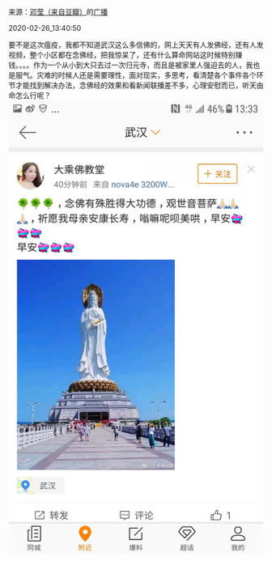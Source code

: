 来源：[邓莹（来自豆瓣）](https://www.douban.com/people/1502959/)的[广播](https://www.douban.com/people/1502959/status/2834188527/)


2020-02-26_13:40:50


要不是这次瘟疫，我都不知道武汉这么多信佛的，网上天天有人发佛经，还有人发视频，整个小区都在念佛经，把我惊呆了，还有什么算命网站这时候特别赚钱。。。。作为一个从小到大只去过一次归元寺，而且是被家里人强迫去的人，我也是服气。灾难的时候人还是需要理性，面对现实，多思考，看清楚各个事件各个环节才能找到解决办法，念佛经的效果和看新闻联播差不多，心理安慰而已，听天由命怎么行呢？
![](./pic/2020-02-26_13:40:50-邓莹的广播1.jpg)  

